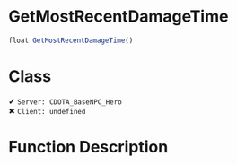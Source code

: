 # GetMostRecentDamageTime
```js	
float GetMostRecentDamageTime()
```
# Class
✔ `Server: CDOTA_BaseNPC_Hero`  
✖ `Client: undefined`  

# Function Description

